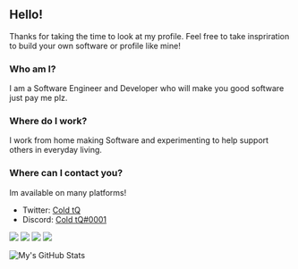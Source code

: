 [1]: https://twitter.com/ColdtQ
[2]: https://discord.com/

## Hello!
Thanks for taking the time to look at my profile. Feel free to take inspriration to build your own software or profile like mine!
### Who am I?
I am a Software Engineer and Developer who will make you good software just pay me plz.
### Where do I work?
I work from home making Software and experimenting to help support others in everyday living.
### Where can I contact you?
Im available on many platforms!
+ Twitter: [Cold tQ][1]
+ Discord: [Cold tQ#0001][2]

![](https://img.shields.io/badge/OS-Arch_Linux-informational?style=flat&logo=Arch-Linux) ![](https://img.shields.io/badge/Kernel-5.10_RC7_tkg_MuQSS-informational?style=flat&logo=Linux) ![](https://img.shields.io/badge/Packages-2038-informational?style=flat&logo=Buffer) ![](https://img.shields.io/badge/Shell-zsh_5.8-informational?style=flat&logo=GNU-Bash)


![My's GitHub Stats](https://github-readme-stats.vercel.app/api?username=coldtq&show_icons=true&theme=radical)
